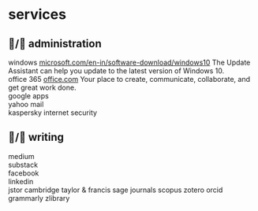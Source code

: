 # services<br>
## 🦍/🧅 administration<br>
windows [microsoft.com/en-in/software-download/windows10](https://www.microsoft.com/en-in/software-download/windows10) The Update Assistant can help you update to the latest version of Windows 10.<br>
office 365 [office.com](https://www.office.com/) Your place to create, communicate, collaborate, and get great work done.<br>
google apps<br>
yahoo mail<br>
kaspersky internet security<br>
## 🐅/🥕 writing<br>
medium<br>
substack<br>
facebook<br>
linkedin<br>
jstor
cambridge
taylor & francis
sage journals
scopus
zotero
orcid 
grammarly
zlibrary

